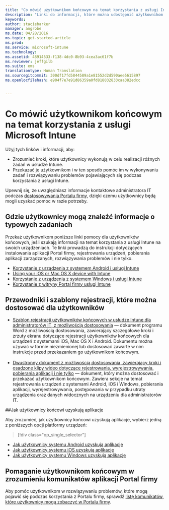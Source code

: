 ```yaml
---
title: "Co mówić użytkownikom końcowym na temat korzystania z usługi Intune | Microsoft Intune"
description: "Linki do informacji, które można udostępnić użytkownikom końcowym"
keywords: 
author: staciebarker
manager: angrobe
ms.date: 04/28/2016
ms.topic: get-started-article
ms.prod: 
ms.service: microsoft-intune
ms.technology: 
ms.assetid: 48914533-f138-4dc0-8b93-4cea3ac61f7b
ms.reviewer: jeffgilb
ms.suite: ems
translationtype: Human Translation
ms.sourcegitcommit: 300df17fd5844589a1e81552d2d590aee5615897
ms.openlocfilehash: e904f7e7e91d86359a0fd818032833caa382edcc


---
```




# Co mówić użytkownikom końcowym na temat korzystania z usługi Microsoft Intune

Użyj tych linków i informacji, aby:

- Zrozumieć kroki, które użytkownicy wykonują w celu realizacji różnych zadań w usłudze Intune.
- Przekazać je użytkownikom i w ten sposób pomóc im w wykonywaniu zadań i rozwiązywaniu problemów pojawiających się podczas korzystania z usługi Intune.

Upewnij się, że uwzględniasz informacje kontaktowe administratora IT podczas [dostosowywania Portalu firmy](/Intune/get-started/start-with-a-paid-subscription-to-microsoft-intune-step-7), dzięki czemu użytkownicy będą mogli uzyskać pomoc w razie potrzeby.


## Gdzie użytkownicy mogą znaleźć informacje o typowych zadaniach

Przekaż użytkownikom poniższe linki pomocy dla użytkowników końcowych, jeśli szukają informacji na temat korzystania z usługi Intune na swoich urządzeniach. Te linki prowadzą do instrukcji dotyczących instalowania aplikacji Portal firmy, rejestrowania urządzeń, pobierania aplikacji zarządzanych, rozwiązywania problemów i nie tylko.

- [Korzystanie z urządzenia z systemem Android i usługi Intune](/Intune/EndUser/using-your-android-device-with-intune)
- [Using your iOS or Mac OS X device with Intune](/Intune/EndUser/using-your-ios-or-mac-os-x-device-with-intune)
- [Korzystanie z urządzenia z systemem Windows i usługi Intune](/Intune/EndUser/using-your-windows-device-with-intune)
- [Korzystanie z witryny Portal firmy usługi Intune](/Intune/EndUser/using-the-intune-company-portal-website)


## Przewodniki i szablony rejestracji, które można dostosować dla użytkowników

- [Szablon rejestracji użytkowników końcowych w usłudze Intune dla administratorów IT, z możliwością dostosowania](https://gallery.technet.microsoft.com/End-user-Intune-enrollment-55dfd64a) — dokument programu Word z możliwością dostosowania, zawierający szczegółowe kroki i zrzuty ekranu dotyczące rejestracji użytkowników końcowych dla urządzeń z systemami iOS, Mac OS X i Android. Dokumentu można używać w formie niezmienionej lub dostosować zawarte w nim instrukcje przed przekazaniem go użytkownikom końcowym.</br></br>
- [Dwustronny dokument z możliwością dostosowania, zawierający kroki i osadzone klipy wideo dotyczące rejestrowania, wyrejestrowywania, pobierania aplikacji i nie tylko](https://gallery.technet.microsoft.com/Intune-End-User-Enrollment-3a0c9b0c#content) — dokument, który można dostosować i przekazać użytkownikom końcowym. Zawiera sekcje na temat rejestrowania urządzeń z systemami Android, iOS i Windows, pobierania aplikacji, wyrejestrowywania, postępowania w przypadku utraty urządzenia oraz danych widocznych na urządzeniu dla administratorów IT.

##Jak użytkownicy końcowi uzyskują aplikacje

Aby zrozumieć, jak użytkownicy końcowi uzyskują aplikacje, wybierz jedną z poniższych opcji platformy urządzeń:

> [!div class="op_single_selector"]
- [Jak użytkownicy systemu Android uzyskują aplikacje](how-your-android-users-get-their-apps.md)
- [Jak użytkownicy systemu iOS uzyskują aplikacje](how-your-ios-users-get-their-apps.md)
- [Jak użytkownicy systemu Windows uzyskują aplikacje](how-your-windows-users-get-their-apps.md)

## Pomaganie użytkownikom końcowym w zrozumieniu komunikatów aplikacji Portal firmy

Aby pomóc użytkownikom w rozwiązywaniu problemów, które mogą pojawić się podczas korzystania z Portalu firmy, sprawdź [listę komunikatów, które użytkownicy mogą zobaczyć w Portalu firmy](/Intune/Plan-Design/help-end-users-understand-company-portal-app-messages).



<!--HONumber=Jul16_HO4-->


